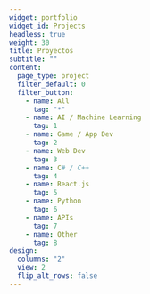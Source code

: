 ```yaml
---
widget: portfolio
widget_id: Projects
headless: true
weight: 30
title: Proyectos
subtitle: ""
content:
  page_type: project
  filter_default: 0
  filter_button:
    - name: All
      tag: "*"
    - name: AI / Machine Learning
      tag: 1
    - name: Game / App Dev
      tag: 2
    - name: Web Dev
      tag: 3
    - name: C# / C++
      tag: 4
    - name: React.js
      tag: 5
    - name: Python
      tag: 6
    - name: APIs
      tag: 7
    - name: Other
      tag: 8
design:
  columns: "2"
  view: 2
  flip_alt_rows: false
---
```

